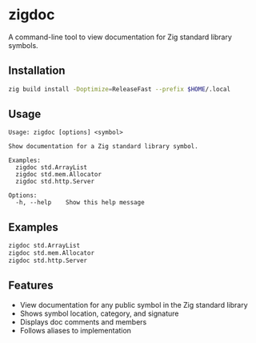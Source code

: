 # zigdoc

A command-line tool to view documentation for Zig standard library symbols.

## Installation

```bash
zig build install -Doptimize=ReleaseFast --prefix $HOME/.local
```

## Usage

```
Usage: zigdoc [options] <symbol>

Show documentation for a Zig standard library symbol.

Examples:
  zigdoc std.ArrayList
  zigdoc std.mem.Allocator
  zigdoc std.http.Server

Options:
  -h, --help    Show this help message
```

## Examples

```bash
zigdoc std.ArrayList
zigdoc std.mem.Allocator
zigdoc std.http.Server
```

## Features

- View documentation for any public symbol in the Zig standard library
- Shows symbol location, category, and signature
- Displays doc comments and members
- Follows aliases to implementation
